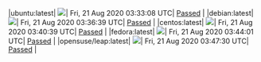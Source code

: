 |ubuntu:latest| ![](https://acmesh-official.github.io/acmetest/status/ubuntu-latest.svg?1597980788)| Fri, 21 Aug 2020 03:33:08 UTC| [Passed](https://github.com/acmesh-official/acmetest/blob/master/logs/ubuntu-latest.out) |
|debian:latest| ![](https://acmesh-official.github.io/acmetest/status/debian-latest.svg?1597980999)| Fri, 21 Aug 2020 03:36:39 UTC| [Passed](https://github.com/acmesh-official/acmetest/blob/master/logs/debian-latest.out) |
|centos:latest| ![](https://acmesh-official.github.io/acmetest/status/centos-latest.svg?1597981239)| Fri, 21 Aug 2020 03:40:39 UTC| [Passed](https://github.com/acmesh-official/acmetest/blob/master/logs/centos-latest.out) |
|fedora:latest| ![](https://acmesh-official.github.io/acmetest/status/fedora-latest.svg?1597981441)| Fri, 21 Aug 2020 03:44:01 UTC| [Passed](https://github.com/acmesh-official/acmetest/blob/master/logs/fedora-latest.out) |
|opensuse/leap:latest| ![](https://acmesh-official.github.io/acmetest/status/opensuse-leap-latest.svg?1597981650)| Fri, 21 Aug 2020 03:47:30 UTC| [Passed](https://github.com/acmesh-official/acmetest/blob/master/logs/opensuse-leap-latest.out) |
